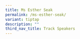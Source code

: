 ```yaml
---
title: Ms Esther Seak
permalink: /ms-esther-seak/
variant: tiptap
description: ""
third_nav_title: Track Speakers
---
```

